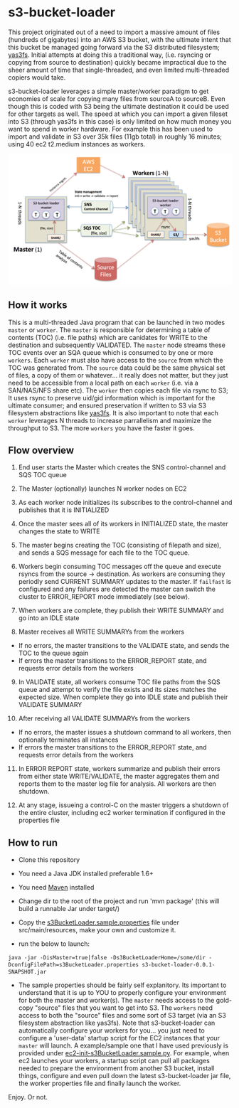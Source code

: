 s3-bucket-loader
================

This project originated out of a need to import a massive amount of files (hundreds of gigabytes) into an AWS S3 bucket, with the ultimate intent that this bucket be managed going forward via the S3 distributed filesystem; [yas3fs](https://github.com/danilop/yas3fs). Initial attempts at doing this a traditional way, (i.e. rsyncing or copying from source to destination) quickly became impractical due to the sheer amount of time that single-threaded, and even limited multi-threaded copiers would take. 

s3-bucket-loader leverages a simple master/worker paradigm to get economies of scale for copying many files from sourceA to sourceB. Even though this is coded with S3 being the ultimate destination it could be used for other targets as well. The speed at which you can import a given fileset into S3 (through yas3fs in this case) is only limited on how much money you want to spend in worker hardware. For example this has been used to import and validate in S3 over 35k files (11gb total) in roughly 16 minutes; using 40 ec2 t2.medium instances as workers. 

![Alt text](/diagram.png "Diagram")

## How it works

This is a multi-threaded Java program that can be launched in two modes `master` or `worker`. The `master` is responsible for determining a table of contents (TOC) (i.e. file paths) which are canidates for WRITE to the destination and subsequently VALIDATED. The `master` node streams these TOC events over an SQA queue which is consumed to by one or more `workers`. Each `worker` must also have access to the `source` from which the TOC was generated from. The `source` data could be the same physical set of files, a copy of them or whatever... it really does not matter, but they just need to be accessible from a local path on each `worker` (i.e. via a SAN/NAS/NFS share etc). The `worker` then copies each file via rsync to S3; It uses rsync to preserve uid/gid information which is important for the ultimate consumer; and ensured preservation if written to S3 via S3 filesystem abstractions like [yas3fs](https://github.com/danilop/yas3fs). It is also important to note that each `worker` leverages N threads to increase parrallelism and maximize the throughput to S3. The more `workers` you have the faster it goes.

## Flow overview

1. End user starts the Master which creates the SNS control-channel and SQS TOC queue

2. The Master (optionally) launches N worker nodes on EC2

3. As each worker node initializes its subscribes to the control-channel and publishes that it is INITIALIZED

4. Once the master sees all of its workers in INITIALIZED state, the master changes the state to WRITE

5. The master begins creating the TOC (consisting of filepath and size), and sends a SQS message for each file to the TOC queue.

6. Workers begin consuming TOC messages off the queue and execute rsyncs from the source -> destination. As workers are consuming they periodly send CURRENT SUMMARY updates to the master. If `failfast` is configured and any failures are detected the master can switch the cluster to ERROR_REPORT mode immediately (see below).

7. When workers are complete, they publish their WRITE SUMMARY and go into an IDLE state

8. Master receives all WRITE SUMMARYs from the workers
  * If no errors, the master transitions to the VALIDATE state, and sends the TOC to the queue again
  * If errors the master transitions to the ERROR_REPORT state, and requests error details from the workers

9. In VALIDATE state, all workers consume TOC file paths from the SQS queue and attempt to verify the file exists and its sizes matches the expected size. When complete they go into IDLE state and publish their VALIDATE SUMMARY

10. After receiving all VALIDATE SUMMARYs from the workers
  * If no errors, the master issues a shutdown command to all workers, then optionally terminates all instances
  * If errors the master transitions to the ERROR_REPORT state, and requests error details from the workers

11. In ERROR REPORT state, workers summarize and publish their errors from either state WRITE/VALIDATE, the master aggregates them and reports them to the master log file for analysis. All workers are then shutdown.

12. At any stage, issueing a control-C on the master triggers a shutdown of the entire cluster, including ec2 worker termination if configured in the properties file


## How to run

* Clone this repository

* You need a Java JDK installed preferable 1.6+

* You need [Maven](http://maven.apache.org/) installed

* Change dir to the root of the project and run 'mvn package' (this will build a runnable Jar under target/)

* Copy the [s3BucketLoader.sample.properties](https://github.com/bitsofinfo/s3-bucket-loader/blob/master/src/main/resources/s3BucketLoader.sample.properties) file under src/main/resources, make your own and customize it. 

* run the below to launch:
```
java -jar -DisMaster=true|false -Ds3BucketLoaderHome=/some/dir -DconfigFilePath=s3BucketLoader.properties s3-bucket-loader-0.0.1-SNAPSHOT.jar
```

* The sample properties should be fairly self explanitory. Its important to understand that it is up to YOU to properly configure your environment for both the master and worker(s). The `master` needs access to the gold-copy "source" files that you want to get into S3. The `workers` need access to both the "source" files and some sort of S3 target (via an S3 filesystem abstraction like yas3fs). Note that s3-bucket-loader can automatically configure your workers for you... you just need to configure a 'user-data' startup script for the EC2 instances that your `master` will launch. A example/sample one that I have used previously is provided under [ec2-init-s3BucketLoader.sample.py](src/main/resources/ec2-init-s3BucketLoader.sample.py). For example, when ec2 launches your workers, a startup script can pull all packages needed to prepare the environment from another S3 bucket, install things, configure and even pull down the latest s3-bucket-loader jar file, the worker properties file and finally launch the worker.

Enjoy. Or not. 




